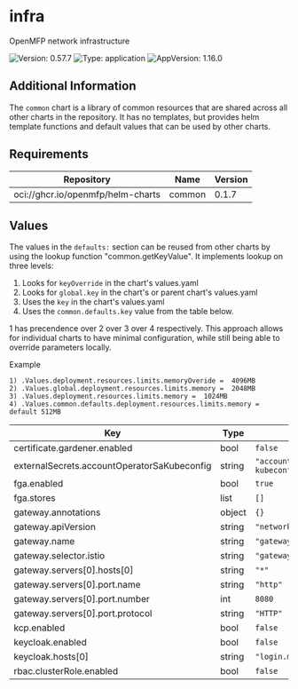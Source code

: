 # infra

OpenMFP network infrastructure

![Version: 0.57.7](https://img.shields.io/badge/Version-0.57.7-informational?style=flat-square) ![Type: application](https://img.shields.io/badge/Type-application-informational?style=flat-square) ![AppVersion: 1.16.0](https://img.shields.io/badge/AppVersion-1.16.0-informational?style=flat-square)

## Additional Information

The `common` chart is a library of common resources that are shared across all other charts in the repository. It has no templates, but provides helm template functions and default values that can be used by other charts.

## Requirements

| Repository | Name | Version |
|------------|------|---------|
| oci://ghcr.io/openmfp/helm-charts | common | 0.1.7 |

## Values

The values in the `defaults:` section can be reused from other charts by using the lookup function "common.getKeyValue". It implements lookup on three levels:

1. Looks for `keyOverride` in the chart's values.yaml
2. Looks for `global.key` in the chart's or parent chart's values.yaml
3. Uses the `key` in the chart's values.yaml
4. Uses the `common.defaults.key` value from the table below.

1 has precendence over 2 over 3 over 4 respectively. This approach allows for individual charts to have minimal configuration, while still being able to override parameters locally.

Example
```
1) .Values.deployment.resources.limits.memoryOveride =  4096MB
2) .Values.global.deployment.resources.limits.memory =  2048MB
3) .Values.deployment.resources.limits.memory =  1024MB
4) .Values.common.defaults.deployment.resources.limits.memory = default 512MB
```

| Key | Type | Default | Description |
|-----|------|---------|-------------|
| certificate.gardener.enabled | bool | `false` |  |
| externalSecrets.accountOperatorSaKubeconfig | string | `"account-operator-sa-kubeconfig"` |  |
| fga.enabled | bool | `true` |  |
| fga.stores | list | `[]` |  |
| gateway.annotations | object | `{}` |  |
| gateway.apiVersion | string | `"networking.istio.io/v1"` |  |
| gateway.name | string | `"gateway"` |  |
| gateway.selector.istio | string | `"gateway"` |  |
| gateway.servers[0].hosts[0] | string | `"*"` |  |
| gateway.servers[0].port.name | string | `"http"` |  |
| gateway.servers[0].port.number | int | `8080` |  |
| gateway.servers[0].port.protocol | string | `"HTTP"` |  |
| kcp.enabled | bool | `false` |  |
| keycloak.enabled | bool | `false` |  |
| keycloak.hosts[0] | string | `"login.microsoftonline.com"` |  |
| rbac.clusterRole.enabled | bool | `false` |  |
